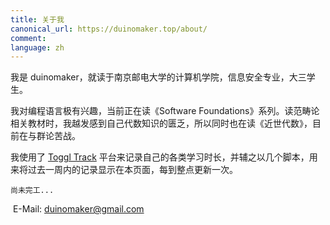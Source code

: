 ```yaml
---
title: 关于我
canonical_url: https://duinomaker.top/about/
comment:
language: zh
---
```


我是 duinomaker，就读于南京邮电大学的计算机学院，信息安全专业，大三学生。

我对编程语言极有兴趣，当前正在读《Software Foundations》系列。读范畴论相关教材时，我越发感到自己代数知识的匮乏，所以同时也在读《近世代数》，目前在与群论苦战。

我使用了 <a href="https://toggl.com/track/">Toggl Track</a> 平台来记录自己的各类学习时长，并辅之以几个脚本，用来将过去一周内的记录显示在本页面，每到整点更新一次。

<div id="weekly-report"><pre><code>尚未完工...</code></pre></div><script async src="/assets/toggl_report.js"></script>

<i class="fas fa-envelope"></i>&nbsp;E-Mail: <a target="_blank" rel="external nofollow noopener noreferrer" title="duinomaker's E-Mail" href="mailto:duinomaker@gmail.com">duinomaker@gmail.com</a>